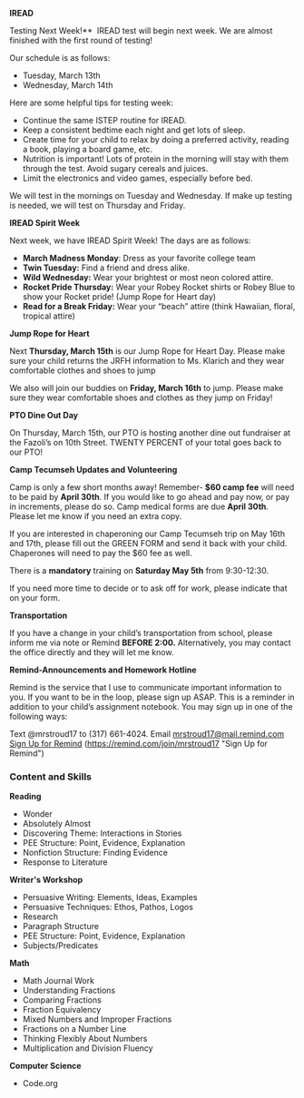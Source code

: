 **IREAD** 

Testing Next Week!** 
IREAD test will begin next week. We are almost finished with the first round of testing!

Our schedule is as follows:
* Tuesday, March 13th
* Wednesday, March 14th

Here are some helpful tips for testing week:
* Continue the same ISTEP routine for IREAD.
*  Keep a consistent bedtime each night and get lots of sleep.
* Create time for your child to relax by doing a preferred activity, reading a book, playing a board game, etc.
* Nutrition is important! Lots of protein in the morning will stay with them through the test. Avoid sugary cereals and juices.
* Limit the electronics and video games, especially before bed.

We will test in the mornings on Tuesday and Wednesday. If make up testing is needed, we will test on Thursday and Friday. 

**IREAD Spirit Week**
  
Next week, we have IREAD Spirit Week! The days are as follows:

* **March Madness Monday**: Dress as your favorite college team
* **Twin Tuesday:** Find a friend and dress alike.
* **Wild Wednesday:** Wear your brightest or most neon colored attire. 
* **Rocket Pride Thursday:** Wear your Robey Rocket shirts or Robey Blue to show your Rocket pride! (Jump Rope for Heart day)
* **Read for a Break Friday:** Wear your “beach” attire (think Hawaiian, floral, tropical attire)

**Jump Rope for Heart**

Next **Thursday, March 15th** is our Jump Rope for Heart Day. Please make sure your child returns the JRFH information to Ms. Klarich and they wear comfortable clothes and shoes to jump

We also will join our buddies on **Friday, March 16th** to jump. Please make sure they wear comfortable shoes and clothes as they jump on Friday!

**PTO Dine Out Day**

On Thursday, March 15th, our PTO is hosting another dine out fundraiser at the Fazoli’s on 10th Street. TWENTY PERCENT of your total goes back to our PTO!

**Camp Tecumseh Updates and Volunteering**

Camp is only a few short months away! Remember- **$60 camp fee** will need to be paid by **April 30th**. If you would like to go ahead and pay now, or pay in increments, please do so.  Camp medical forms are due **April 30th**. Please let me know if you need an extra copy.

If you are interested in chaperoning our Camp Tecumseh trip on May 16th and 17th, please fill out the GREEN FORM and send it back with your child. Chaperones will need to pay the $60 fee as well. 

There is a **mandatory** training on **Saturday May 5th** from 9:30-12:30.

If you need more time to decide or to ask off for work, please indicate that on your form.

**Transportation**

If you have a change in your child’s transportation from school, please inform me via note or Remind **BEFORE 2:00.** Alternatively, you may contact the office directly and they will let me know.

**Remind-Announcements and Homework Hotline**

Remind is the service that I use to communicate important information to you. If you want to be in the loop, please sign up ASAP. This is a reminder in addition to your child’s assignment notebook. You may sign up in one of the following ways:

Text @mrstroud17 to (317) 661-4024.
Email mrstroud17@mail.remind.com
[Sign Up for Remind](#) (https://remind.com/join/mrstroud17 "Sign Up for Remind")

### Content and Skills

**Reading**
* Wonder
* Absolutely Almost
* Discovering Theme: Interactions in Stories
* PEE Structure: Point, Evidence, Explanation
* Nonfiction Structure: Finding Evidence
* Response to Literature

**Writer's Workshop** 
* Persuasive Writing: Elements, Ideas, Examples
* Persuasive Techniques: Ethos, Pathos, Logos
* Research
* Paragraph Structure
* PEE Structure: Point, Evidence, Explanation
* Subjects/Predicates

**Math**
* Math Journal Work
* Understanding Fractions
* Comparing Fractions
* Fraction Equivalency
* Mixed Numbers and Improper Fractions
* Fractions on a Number Line
* Thinking Flexibly About Numbers
* Multiplication and Division Fluency

**Computer Science**
* Code.org
